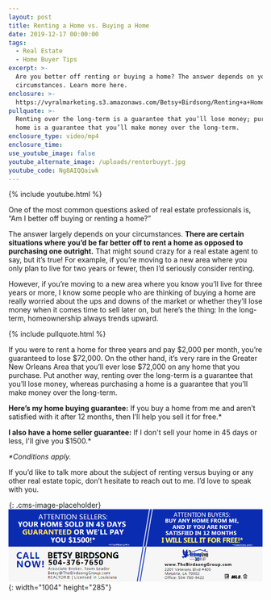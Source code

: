 ```yaml
---
layout: post
title: Renting a Home vs. Buying a Home
date: 2019-12-17 00:00:00
tags:
  - Real Estate
  - Home Buyer Tips
excerpt: >-
  Are you better off renting or buying a home? The answer depends on your
  circumstances. Learn more here.
enclosure: >-
  https://vyralmarketing.s3.amazonaws.com/Betsy+Birdsong/Renting+a+Home+vs.+Buying+a+Home.mp4
pullquote: >-
  Renting over the long-term is a guarantee that you’ll lose money; purchasing a
  home is a guarantee that you’ll make money over the long-term.
enclosure_type: video/mp4
enclosure_time:
use_youtube_image: false
youtube_alternate_image: /uploads/rentorbuyyt.jpg
youtube_code: Ng8AIQQaiwk
---
```


{% include youtube.html %}

One of the most common questions asked of real estate professionals is, “Am I better off buying or renting a home?”

The answer largely depends on your circumstances. **There are certain situations where you’d be far better off to rent a home as opposed to purchasing one outright.** That might sound crazy for a real estate agent to say, but it’s true\! For example, if you’re moving to a new area where you only plan to live for two years or fewer, then I’d seriously consider renting.&nbsp;

However, if you’re moving to a new area where you know you’ll live for three years or more, I know some people who are thinking of buying a home are really worried about the ups and downs of the market or whether they’ll lose money when it comes time to sell later on, but here’s the thing: In the long-term, homeownership always trends upward.

{% include pullquote.html %}

If you were to rent a home for three years and pay $2,000 per month, you’re guaranteed to lose $72,000. On the other hand, it’s very rare in the Greater New Orleans Area that you’ll ever lose $72,000 on any home that you purchase. Put another way, renting over the long-term is a guarantee that you’ll lose money, whereas purchasing a home is a guarantee that you’ll make money over the long-term.&nbsp;

**Here’s my home buying guarantee:** If you buy a home from me and aren’t satisfied with it after 12 months, then I’ll help you sell it for free.\*

**I also have a home seller guarantee:** If I don't sell your home in 45 days or less, I'll give you $1500.\*

*\*Conditions apply.*

If you’d like to talk more about the subject of renting versus buying or any other real estate topic, don’t hesitate to reach out to me. I’d love to speak with you.

![](data:image/png;base64,iVBORw0KGgoAAAANSUhEUgAAAAEAAAABCAYAAAAfFcSJAAAADUlEQVQYV2P4////fwAJ+wP9BUNFygAAAABJRU5ErkJggg==){: .cms-image-placeholder}![](/uploads/betsy-with-usp-1.jpg){: width="1004" height="285"}